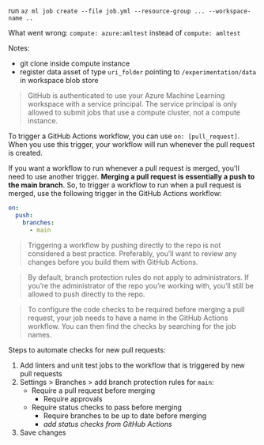 run `az ml job create --file job.yml --resource-group ... --workspace-name ..`

What went wrong: `compute: azure:amltest` instead of `compute: amltest`

Notes:
* git clone inside compute instance
* register data asset of type `uri_folder` pointing to `/experimentation/data` in workspace blob store


> GitHub is authenticated to use your Azure Machine Learning workspace with a service principal. The service principal is only allowed to submit jobs that use a compute cluster, not a compute instance.

 To trigger a GitHub Actions workflow, you can use `on: [pull_request]`. When you use this trigger, your workflow will run whenever the pull request is created.

If you want a workflow to run whenever a pull request is merged, you'll need to use another trigger. **Merging a pull request is essentially a push to the main branch**. So, to trigger a workflow to run when a pull request is merged, use the following trigger in the GitHub Actions workflow:

```yml
on:
  push:
    branches:
      - main
```

> Triggering a workflow by pushing directly to the repo is not considered a best practice. Preferably, you’ll want to review any changes before you build them with GitHub Actions.

> By default, branch protection rules do not apply to administrators. If you’re the administrator of the repo you’re working with, you’ll still be allowed to push directly to the repo.

> To configure the code checks to be required before merging a pull request, your job needs to have a name in the GitHub Actions workflow. You can then find the checks by searching for the job names.


Steps to automate checks for new pull requests:
1. Add linters and unit test jobs to the workflow that is triggered by new pull requests
2. Settings > Branches > add branch protection rules for `main`:
    * Require a pull request before merging
        * Require approvals
    * Require status checks to pass before merging
        * Require branches to be up to date before merging
        * *add status checks from GitHub Actions*
3. Save changes